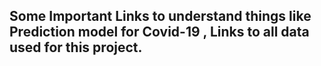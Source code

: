 ## Some Important Links to understand things like Prediction model for Covid-19 , Links to all data used for this project.
